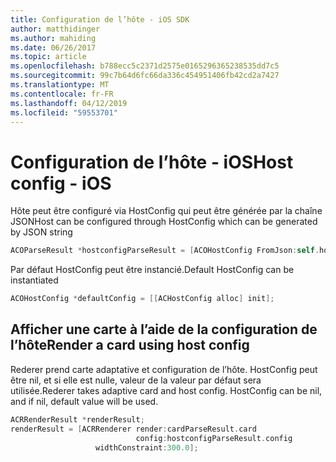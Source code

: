 ```yaml
---
title: Configuration de l’hôte - iOS SDK
author: matthidinger
ms.author: mahiding
ms.date: 06/26/2017
ms.topic: article
ms.openlocfilehash: b788ecc5c2371d2575e0165296365238535dd7c5
ms.sourcegitcommit: 99c7b64d6fc66da336c454951406fb42cd2a7427
ms.translationtype: MT
ms.contentlocale: fr-FR
ms.lasthandoff: 04/12/2019
ms.locfileid: "59553701"
---
```

# <a name="host-config---ios"></a><span data-ttu-id="faa18-102">Configuration de l’hôte - iOS</span><span class="sxs-lookup"><span data-stu-id="faa18-102">Host config - iOS</span></span>

<span data-ttu-id="faa18-103">Hôte peut être configuré via HostConfig qui peut être générée par la chaîne JSON</span><span class="sxs-lookup"><span data-stu-id="faa18-103">Host can be configured through HostConfig which can be generated by JSON string</span></span>

```objective-c
ACOParseResult *hostconfigParseResult = [ACOHostConfig FromJson:self.hostconfig];
```

<span data-ttu-id="faa18-104">Par défaut HostConfig peut être instancié.</span><span class="sxs-lookup"><span data-stu-id="faa18-104">Default HostConfig can be instantiated</span></span>

```objective-c
ACOHostConfig *defaultConfig = [[ACHostConfig alloc] init];
```

## <a name="render-a-card-using-host-config"></a><span data-ttu-id="faa18-105">Afficher une carte à l’aide de la configuration de l’hôte</span><span class="sxs-lookup"><span data-stu-id="faa18-105">Render a card using host config</span></span>

<span data-ttu-id="faa18-106">Rederer prend carte adaptative et configuration de l’hôte. HostConfig peut être nil, et si elle est nulle, valeur de la valeur par défaut sera utilisée.</span><span class="sxs-lookup"><span data-stu-id="faa18-106">Rederer takes adaptive card and host config. HostConfig can be nil, and if nil, default value will be used.</span></span>

```objective-c
ACRRenderResult *renderResult;
renderResult = [ACRRenderer render:cardParseResult.card
                            config:hostconfigParseResult.config
                   widthConstraint:300.0];
```